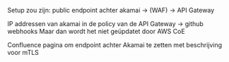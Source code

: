 Setup zou zijn: public endpoint achter akamai -> (WAF) -> API Gateway

IP addressen van akamai in de policy van de API Gateway -> github webhooks 
Maar dan wordt het niet geüpdatet door AWS CoE

Confluence pagina om endpoint achter Akamai te zetten met beschrijving voor mTLS
